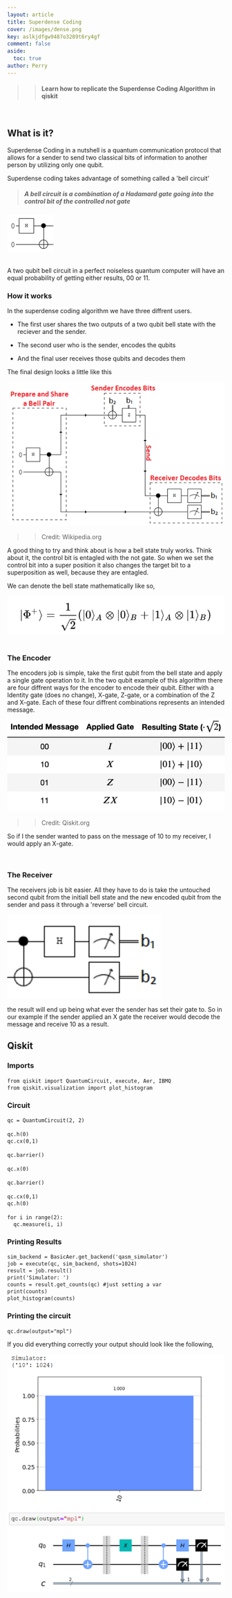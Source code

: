 ```yaml
---
layout: article
title: Superdense Coding
cover: /images/dense.png
key: aslkjdfgw9487o3289t6ry4gf
comment: false
aside:
  toc: true
author: Perry
---
```


>> #### Learn how to replicate the Superdense Coding Algorithm in qiskit

<br>

<!--more-->

<!--<script>

  let xmlHttp = new XMLHttpRequest();
  xmlHttp.open('GET', 'https://hitcounter.pythonanywhere.com/count', false);
  xmlHttp.send(null);
  count = xmlHttp.responseText;

</script>

<center>
<div class="card">
  <div class="card__content">
    <p class="warning">
    Views: <Strong>
    <script type="text/javascript">
            document.write(count)
    </script>
    </Strong>
    </p>
  </div>
</div>
</center> -->

## What is it?

Superdense Coding in a nutshell is a quantum communication protocol that allows for a sender to send two classical bits of information to another person by utilizing only one qubit.

Superdense coding takes advantage of something called a 'bell circuit' 

> ##### A bell circuit is a combination of a Hadamard gate going into the control bit of the controlled not gate

<div class="card">
  <div class="card__image">
    <img class="image" src="/images/bell.png"/>
  </div>
</div>

<br>

A two qubit bell circuit in a perfect noiseless quantum computer will have an equal probability of getting either results, 00 or 11.

### How it works

In the superdense coding algorithm we have three diffrent users.

* The first user shares the two outputs of a two qubit bell state with the reciever and the sender.

* The second user who is the sender, encodes the qubits 

* And the final user receives those qubits and decodes them

The final design looks a little like this

<div class="card">
  <div class="card__image">
    <img class="image" src="/images/superdense.png"/>
  </div>
</div>

>> Credit: Wikipedia.org

A good thing to try and think about is how a bell state truly works. Think about it, the control bit is entagled with the not gate. So when we set the control bit into a super position it also changes the target bit to a superposition as well, because they are entagled. 

We can denote the bell state mathematically like so,

<div class="card">
  <div class="card__image">
    <img class="image" src="/images/bell2.png"/>
  </div>
</div>

<br>

### The Encoder 

The encoders job is simple, take the first qubit from the bell state and apply a single gate operation to it. In the two qubit example of this algorithm there are four diffrent ways for the encoder to encode their qubit. Either with a Identity gate (does no change), X-gate, Z-gate, or a combination of the Z and X-gate. Each of these four diffrent combinations represents an intended message. 

<div class="card">
  <div class="card__image">
    <img class="image" src="/images/dense_table.png"/>
  </div>
</div>

>> Credit: Qiskit.org

So if I the sender wanted to pass on the message of 10 to my receiver, I would apply an X-gate.

<br>

### The Receiver 

The receivers job is bit easier. All they have to do is take the untouched second qubit from the initiall bell state and the new encoded qubit from the sender and pass it through a 'reverse' bell circuit. 

<div class="card">
  <div class="card__image">
    <img class="image" src="/images/reversebell.png"/>
  </div>
</div>

the result will end up being what ever the sender has set their gate to. So in our example if the sender applied an X gate the receiver would decode the message and receive 10 as a result.

## Qiskit 

### Imports

    from qiskit import QuantumCircuit, execute, Aer, IBMQ
    from qiskit.visualization import plot_histogram

### Circuit

    qc = QuantumCircuit(2, 2)

    qc.h(0)
    qc.cx(0,1)

    qc.barrier()

    qc.x(0)

    qc.barrier()

    qc.cx(0,1)
    qc.h(0)

    for i in range(2):
      qc.measure(i, i)
    
### Printing Results

    sim_backend = BasicAer.get_backend('qasm_simulator')
    job = execute(qc, sim_backend, shots=1024)
    result = job.result()
    print('Simulator: ')
    counts = result.get_counts(qc) #just setting a var
    print(counts)
    plot_histogram(counts)

### Printing the circuit

    qc.draw(output="mpl")

If you did everything correctly your output should look like the following,

<div class="card">
  <div class="card__image">
    <img class="image" src="/images/denseoutput.png"/>
  </div>
</div>